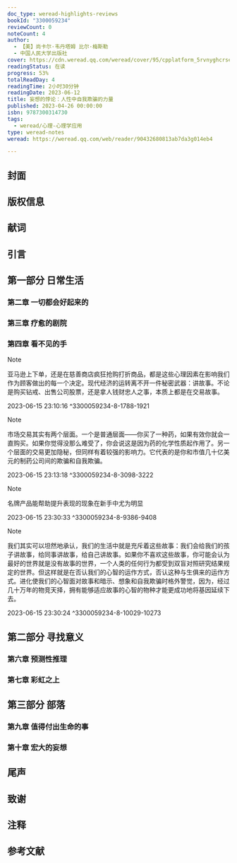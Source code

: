 ```yaml
---
doc_type: weread-highlights-reviews
bookId: "3300059234"
reviewCount: 0
noteCount: 4
author:
  - 【美】尚卡尔·韦丹塔姆 比尔·梅斯勒
  - 中国人民大学出版社
cover: https://cdn.weread.qq.com/weread/cover/95/cpplatform_5rvnyghcrse3sfij7kwfrr/t7_cpplatform_5rvnyghcrse3sfij7kwfrr1684403606.jpg
readingStatus: 在读
progress: 53%
totalReadDay: 4
readingTime: 2小时30分钟
readingDate: 2023-06-12
title: 妄想的悖论：人性中自我欺骗的力量
published: 2023-04-26 00:00:00
isbn: 9787300314730
tags:
  - weread/心理-心理学应用
type: weread-notes
weread: https://weread.qq.com/web/reader/90432680813ab7da3g014eb4

---
```



## 封面

## 版权信息

## 献词

## 引言

## 第一部分 日常生活

### 第二章 一切都会好起来的

### 第三章 疗愈的剧院

### 第四章 看不见的手

> [!NOTE] 
> 亚马逊上下单，还是在慈善商店疯狂抢购打折商品，都是这些心理因素在影响我们作为顾客做出的每一个决定。现代经济的运转离不开一件秘密武器：讲故事。不论是购买钻戒、出售公司股票，还是拿人钱财忠人之事，本质上都是在交易故事。
> 
> 2023-06-15 23:10:16 ^3300059234-8-1788-1921

> [!NOTE] 
> 市场交易其实有两个层面。一个是普通层面——你买了一种药，如果有效你就会一直购买。如果你觉得没那么难受了，你会说这是因为药的化学性质起作用了。另一个层面的交易更加隐秘，但同样有着较强的影响力。它代表的是你和市值几十亿美元的制药公司间的欺骗和自我欺骗。
> 
> 2023-06-15 23:13:18 ^3300059234-8-3098-3222

> [!NOTE] 
> 名牌产品能帮助提升表现的现象在新手中尤为明显
> 
> 2023-06-15 23:30:33 ^3300059234-8-9386-9408

> [!NOTE] 
> 我们其实可以坦然地承认，我们的生活中就是充斥着这些故事：我们会给我们的孩子讲故事，给同事讲故事，给自己讲故事。如果你不喜欢这些故事，你可能会认为最好的世界就是没有故事的世界，一个人类的任何行为都受到双盲对照研究结果规定的世界。但这样就是在否认我们的心智的运作方式，否认这种与生俱来的运作方式。进化使我们的心智面对故事和暗示、想象和自我欺骗时格外警觉，因为，经过几十万年的物竞天择，拥有能够适应故事的心智的物种才能更成功地将基因延续下去。
> 
> 2023-06-15 23:30:24 ^3300059234-8-10029-10273

## 第二部分 寻找意义

### 第六章 预测性推理

### 第七章 彩虹之上

## 第三部分 部落

### 第九章 值得付出生命的事

### 第十章 宏大的妄想

## 尾声

## 致谢

## 注释

## 参考文献

